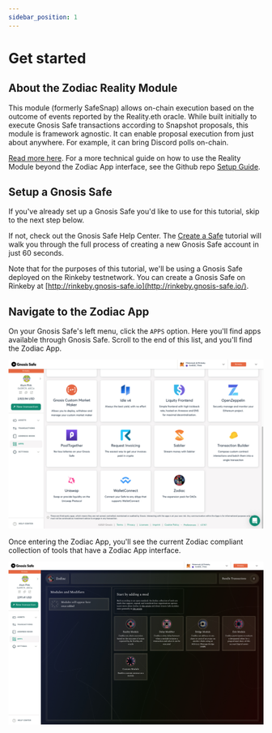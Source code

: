 ```yaml
---
sidebar_position: 1
---
```


# Get started

## About the Zodiac Reality Module

This module (formerly SafeSnap) allows on-chain execution based on the outcome of events reported by the Reality.eth oracle. While built initially to execute Gnosis Safe transactions according to Snapshot proposals, this module is framework agnostic. It can enable proposal execution from just about anywhere. For example, it can bring Discord polls on-chain.

[Read more here](https://github.com/gnosis/zodiac-module-reality). For a more technical guide on how to use the Reality Module beyond the Zodiac App interface, see the Github repo [Setup Guide](https://github.com/gnosis/zodiac-module-reality/blob/main/docs/setup_guide.md).

## Setup a Gnosis Safe

If you've already set up a Gnosis Safe you'd like to use for this tutorial, skip to the next step below.

If not, check out the Gnosis Safe Help Center. The [Create a Safe](https://help.gnosis-safe.io/en/articles/3876461-create-a-safe) tutorial will walk you through the full process of creating a new Gnosis Safe account in just 60 seconds.

Note that for the purposes of this tutorial, we'll be using a Gnosis Safe deployed on the Rinkeby testnetwork. You can create a Gnosis Safe on Rinkeby at [http://rinkeby.gnosis-safe.io](http://rinkeby.gnosis-safe.io/).

## Navigate to the Zodiac App

On your Gnosis Safe's left menu, click the `APPS` option. Here you'll find apps available through Gnosis Safe. Scroll to the end of this list, and you'll find the Zodiac App.

![Zodiac App in Safe Apps](/img/tutorial/zodiac_app.jpg)

Once entering the Zodiac App, you'll see the current Zodiac compliant collection of tools that have a Zodiac App interface.

![Zodiac App](/img/tutorial/zodiac_app_2.jpg)
